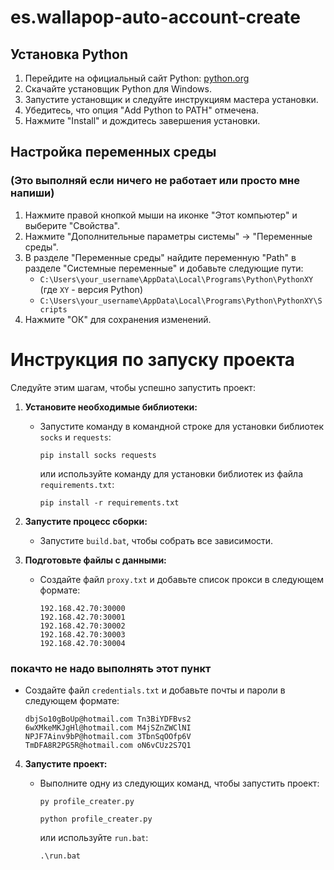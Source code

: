 # es.wallapop-auto-account-create

## Установка Python

1. Перейдите на официальный сайт Python: [python.org](https://www.python.org/)
2. Скачайте установщик Python для Windows.
3. Запустите установщик и следуйте инструкциям мастера установки.
4. Убедитесь, что опция "Add Python to PATH" отмечена.
5. Нажмите "Install" и дождитесь завершения установки.

## Настройка переменных среды
### (Это выполняй если ничего не работает или просто мне напиши)
1. Нажмите правой кнопкой мыши на иконке "Этот компьютер" и выберите "Свойства".
2. Нажмите "Дополнительные параметры системы" -> "Переменные среды".
3. В разделе "Переменные среды" найдите переменную "Path" в разделе "Системные переменные" и добавьте следующие пути:
   - `C:\Users\your_username\AppData\Local\Programs\Python\PythonXY` (где `XY` - версия Python)
   - `C:\Users\your_username\AppData\Local\Programs\Python\PythonXY\Scripts`
4. Нажмите "ОК" для сохранения изменений.


# Инструкция по запуску проекта

Следуйте этим шагам, чтобы успешно запустить проект:

1. **Установите необходимые библиотеки:**

   - Запустите команду в командной строке для установки библиотек `socks` и `requests`:
     ```
     pip install socks requests
     ```

     или используйте команду для установки библиотек из файла `requirements.txt`:
     ```
     pip install -r requirements.txt
     ```

2. **Запустите процесс сборки:**

   - Запустите `build.bat`, чтобы собрать все зависимости.

3. **Подготовьте файлы с данными:**

   - Создайте файл `proxy.txt` и добавьте список прокси в следующем формате:
     ```
     192.168.42.70:30000
     192.168.42.70:30001
     192.168.42.70:30002
     192.168.42.70:30003
     192.168.42.70:30004
     ```
### покачто не надо выполнять этот пункт
   - Создайте файл `credentials.txt` и добавьте почты и пароли в следующем формате:
     ```
     dbjSo10gBoUp@hotmail.com Tn3BiYDFBvs2
     6wXMkeMKJgHl@hotmail.com M4jSZnZWClNI
     NPJF7Ainv9bP@hotmail.com 3TbnSqOOfp6V
     TmDFA8R2PG5R@hotmail.com oN6vCUz2S7Q1
     ```

4. **Запустите проект:**

   - Выполните одну из следующих команд, чтобы запустить проект:
     ```
     py profile_creater.py
     ```

     ```
     python profile_creater.py
     ```

     или используйте `run.bat`:
     ```
     .\run.bat
     ```
